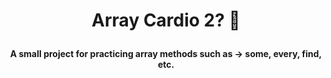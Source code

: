 # <p align = "center"> Array Cardio 2? 🤔 </p>

<p align = "center "><b>A small project for practicing array methods such as -> some, every, find, etc.</b></p>
